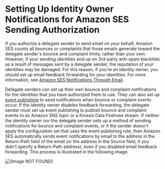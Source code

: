 # Setting Up Identity Owner Notifications for Amazon SES Sending Authorization<a name="sending-authorization-identity-owner-tasks-notifications"></a>

If you authorize a delegate sender to send email on your behalf, Amazon SES counts all bounces or complaints that those emails generate toward the delegate sender's bounce and complaint limits, rather than your own\. However, if your sending identities end up on 3rd\-party anti\-spam blacklists as a result of messages sent by a delegate sender, the reputation of your identities may be damaged\. For this reason, if you're an identity owner, you should set up email feedback forwarding for your identities\. For more information, see [Amazon SES Notifications Through Email](notifications-via-email.md)\.

Delegate senders can set up their own bounce and complaint notifications for the identities that you have authorized them to use\. They can also set up [event publishing](monitor-using-event-publishing.md) to send notifications when bounce or complaint events occur\. If the identity owner disables feedback forwarding, the delegate sender must set up event publishing to publish bounce and complaint events to an Amazon SNS topic or a Kinesis Data Firehose stream\. If neither the identity owner nor the delegate sender sets up a method of sending notifications for bounce and complaint events, or if the sender doesn't apply the configuration set that uses the event publishing rule, then Amazon SES automatically sends event notifications by email to the address in the Return\-Path field of the email \(or the address in the Source field, if you didn't specify a Return\-Path address\), even if you disabled email feedback forwarding\. This process is illustrated in the following image\.

![\[Image NOT FOUND\]](http://docs.aws.amazon.com/ses/latest/DeveloperGuide/images/feedback_forwarding.png)